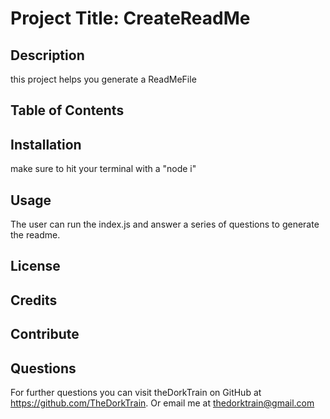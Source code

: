 
# Project Title: CreateReadMe

## Description
this project helps you generate a ReadMeFile

## Table of Contents

## Installation
make sure to hit your terminal with a "node i"

## Usage
The user can run the index.js and answer a series of questions to generate the readme.

## License


## Credits
 

## Contribute


## Questions
For further questions you can visit theDorkTrain on GitHub at https://github.com/TheDorkTrain.
Or email me at thedorktrain@gmail.com
